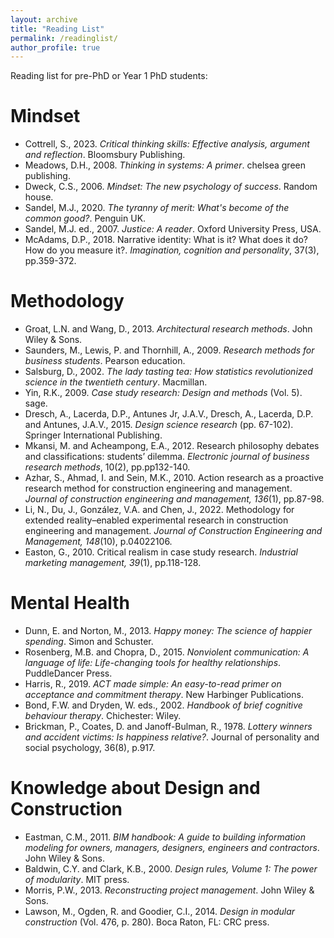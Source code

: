 ```yaml
---
layout: archive
title: "Reading List"
permalink: /readinglist/
author_profile: true
---
```

Reading list for pre-PhD or Year 1 PhD students:

# Mindset
* Cottrell, S., 2023. *Critical thinking skills: Effective analysis, argument and reflection*. Bloomsbury Publishing.
* Meadows, D.H., 2008. *Thinking in systems: A primer*. chelsea green publishing.
* Dweck, C.S., 2006. *Mindset: The new psychology of success*. Random house.
* Sandel, M.J., 2020. *The tyranny of merit: What's become of the common good?*. Penguin UK.
* Sandel, M.J. ed., 2007. *Justice: A reader*. Oxford University Press, USA.
* McAdams, D.P., 2018. Narrative identity: What is it? What does it do? How do you measure it?. *Imagination, cognition and personality*, 37(3), pp.359-372.

# Methodology
* Groat, L.N. and Wang, D., 2013. *Architectural research methods*. John Wiley & Sons.
* Saunders, M., Lewis, P. and Thornhill, A., 2009. *Research methods for business students*. Pearson education.
* Salsburg, D., 2002. *The lady tasting tea: How statistics revolutionized science in the twentieth century*. Macmillan.
* Yin, R.K., 2009. *Case study research: Design and methods* (Vol. 5). sage.
* Dresch, A., Lacerda, D.P., Antunes Jr, J.A.V., Dresch, A., Lacerda, D.P. and Antunes, J.A.V., 2015. *Design science research* (pp. 67-102). Springer International Publishing.
* Mkansi, M. and Acheampong, E.A., 2012. Research philosophy debates and classifications: students’ dilemma. *Electronic journal of business research methods*, 10(2), pp.pp132-140.
* Azhar, S., Ahmad, I. and Sein, M.K., 2010. Action research as a proactive research method for construction engineering and management. *Journal of construction engineering and management, 136*(1), pp.87-98.
* Li, N., Du, J., González, V.A. and Chen, J., 2022. Methodology for extended reality–enabled experimental research in construction engineering and management. *Journal of Construction Engineering and Management, 148*(10), p.04022106.
* Easton, G., 2010. Critical realism in case study research. *Industrial marketing management, 39*(1), pp.118-128.

# Mental Health
* Dunn, E. and Norton, M., 2013. *Happy money: The science of happier spending*. Simon and Schuster.
* Rosenberg, M.B. and Chopra, D., 2015. *Nonviolent communication: A language of life: Life-changing tools for healthy relationships*. PuddleDancer Press.
* Harris, R., 2019. *ACT made simple: An easy-to-read primer on acceptance and commitment therapy*. New Harbinger Publications.
* Bond, F.W. and Dryden, W. eds., 2002. *Handbook of brief cognitive behaviour therapy*. Chichester: Wiley.
* Brickman, P., Coates, D. and Janoff-Bulman, R., 1978. *Lottery winners and accident victims: Is happiness relative?*. Journal of personality and social psychology, 36(8), p.917.

# Knowledge about Design and Construction
* Eastman, C.M., 2011. *BIM handbook: A guide to building information modeling for owners, managers, designers, engineers and contractors*. John Wiley & Sons.
* Baldwin, C.Y. and Clark, K.B., 2000. *Design rules, Volume 1: The power of modularity*. MIT press.
* Morris, P.W., 2013. *Reconstructing project management*. John Wiley & Sons.
* Lawson, M., Ogden, R. and Goodier, C.I., 2014. *Design in modular construction* (Vol. 476, p. 280). Boca Raton, FL: CRC press.

